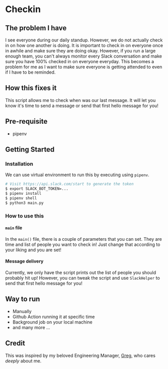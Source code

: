 # Checkin

## The problem I have

I see everyone during our daily standup. However, we do not actually check in on how one another is doing. It is important to check in on everyone once in awhile and make sure they are doing okay. However, if you run a large enough team, you can't always monitor every Slack conversation and make sure you have 100% checked in on everyone everyday. This becomes a problem for me as I want to make sure everyone is getting attended to even if I have to be reminded.

## How this fixes it

This script allows me to check when was our last message. It will let you know it's time to send a message or send that first hello message for you!

## Pre-requisite

- pipenv

## Getting Started

### Installation

We can use virtual environment to run this by executing using `pipenv`.

```bash
# Visit https://api.slack.com/start to generate the token
$ export SLACK_BOT_TOKEN=...
$ pipenv install
$ pipenv shell
$ python3 main.py
```

### How to use this

#### `main` file

In the `main()` file, there is a couple of parameters that you can set. They are time and list of people you want to check in! Just change that according to your liking and you are set!

#### Message delivery

Currently, we only have the script prints out the list of people you should probably hit up! However, you can tweak the script and use `SlackHelper` to send that first hello message for you!

## Way to run

- Manually
- Github Action running it at specific time
- Background job on your local machine
- and many more ...

## Credit

This was inspired by my beloved Engineering Manager, [Greg](https://github.com/gregorybutron), who cares _deeply_ about me.
